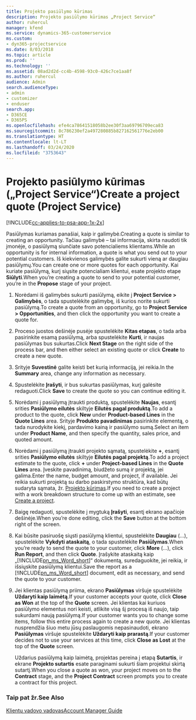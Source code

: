 ```yaml
---
title: Projekto pasiūlymo kūrimas
description: Projekto pasiūlymo kūrimas „Project Service“
author: ruhercul
manager: kfend
ms.service: dynamics-365-customerservice
ms.custom:
- dyn365-projectservice
ms.date: 8/03/2018
ms.topic: article
ms.prod: ''
ms.technology: ''
ms.assetid: 08ad2d2d-cc4b-4598-93c0-426c7ce1aa8f
ms.author: ruhercul
audience: Admin
search.audienceType:
- admin
- customizer
- enduser
search.app:
- D365CE
- D365PS
ms.openlocfilehash: efe4ca78641518058b2ee30f3aa69796709eca83
ms.sourcegitcommit: 8c786230ef2a497280885b827162561776e2eb00
ms.translationtype: HT
ms.contentlocale: lt-LT
ms.lasthandoff: 03/24/2020
ms.locfileid: "3753643"
---
```

# <a name="create-a-project-quote-project-service"></a><span data-ttu-id="24ea1-103">Projekto pasiūlymo kūrimas („Project Service“)</span><span class="sxs-lookup"><span data-stu-id="24ea1-103">Create a project quote (Project Service)</span></span>

[!INCLUDE[cc-applies-to-psa-app-1x-2x](../includes/cc-applies-to-psa-app-1x-2x.md)]

<span data-ttu-id="24ea1-104">Pasiūlymas kuriamas panašiai, kaip ir galimybė.</span><span class="sxs-lookup"><span data-stu-id="24ea1-104">Creating a quote is similar to creating an opportunity.</span></span> <span data-ttu-id="24ea1-105">Tačiau galimybė – tai informacija, skirta naudoti tik įmonėje, o pasiūlymą siunčiate savo potencialiems klientams.</span><span class="sxs-lookup"><span data-stu-id="24ea1-105">While an opportunity is for internal information, a quote is what you send out to your potential customers.</span></span> <span data-ttu-id="24ea1-106">Iš kiekvienos galimybės galite sukurti vieną ar daugiau pasiūlymų.</span><span class="sxs-lookup"><span data-stu-id="24ea1-106">You can create one or more quotes for each opportunity.</span></span> <span data-ttu-id="24ea1-107">Kai kuriate pasiūlymą, kurį siųsite potencialiam klientui, esate projekto etape **Siūlyti**.</span><span class="sxs-lookup"><span data-stu-id="24ea1-107">When you’re creating a quote to send to your potential customer, you’re in the **Propose** stage of your project.</span></span>  
  
1. <span data-ttu-id="24ea1-108">Norėdami iš galimybės sukurti pasiūlymą, eikite į **Project Service > Galimybės**, o tada spustelėkite galimybę, iš kurios norite sukurti pasiūlymą.</span><span class="sxs-lookup"><span data-stu-id="24ea1-108">To create a quote from an opportunity, go to **Project Service > Opportunities**, and then click the opportunity you want to create a quote for.</span></span>  
  
2. <span data-ttu-id="24ea1-109">Proceso juostos dešinėje pusėje spustelėkite **Kitas etapas**, o tada arba pasirinkite esamą pasiūlymą, arba spustelėkite **Kurti**, ir naujas pasiūlymas bus sukurtas.</span><span class="sxs-lookup"><span data-stu-id="24ea1-109">Click **Next Stage** on the right side of the process bar, and then either select an existing quote or click **Create** to create a new quote.</span></span>  
  
3. <span data-ttu-id="24ea1-110">Srityje **Suvestinė** galite keisti bet kurią informaciją, jei reikia.</span><span class="sxs-lookup"><span data-stu-id="24ea1-110">In the **Summary** area, change any information as necessary.</span></span>  
  
4. <span data-ttu-id="24ea1-111">Spustelėkite **Įrašyti**, ir bus sukurtas pasiūlymas, kurį galėsite redaguoti.</span><span class="sxs-lookup"><span data-stu-id="24ea1-111">Click **Save** to create the quote so you can continue editing it.</span></span>  
  
5. <span data-ttu-id="24ea1-112">Norėdami į pasiūlymą įtraukti produktą, spustelėkite **Naujas**, esantį srities **Pasiūlymo eilutės** skiltyje **Eilutės pagal produktą**.</span><span class="sxs-lookup"><span data-stu-id="24ea1-112">To add a product to the quote, click **New** under **Product-based Lines** in the **Quote Lines** area.</span></span> <span data-ttu-id="24ea1-113">Srityje **Produkto pavadinimas** pasirinkite elementą, o tada nurodykite kiekį, pardavimo kainą ir pasiūlymo sumą.</span><span class="sxs-lookup"><span data-stu-id="24ea1-113">Select an item under **Product Name**, and then specify the quantity, sales price, and quoted amount.</span></span>  
  
6. <span data-ttu-id="24ea1-114">Norėdami į pasiūlymą įtraukti projekto sąmatą, spustelėkite **+**, esantį srities **Pasiūlymo eilutės** skiltyje **Eilutės pagal projektą**.</span><span class="sxs-lookup"><span data-stu-id="24ea1-114">To add a project estimate to the quote, click **+** under **Project-based Lines** in the **Quote Lines** area.</span></span> <span data-ttu-id="24ea1-115">Įveskite pavadinimą, biudžeto sumą ir projektą, jei galima.</span><span class="sxs-lookup"><span data-stu-id="24ea1-115">Enter the name, budget amount, and project, if available.</span></span> <span data-ttu-id="24ea1-116">Jei reikia sukurti projektą su darbo paskirstymo struktūra, kad būtų sudaryta sąmata, žr. [Projekto kūrimas](../project-service/create-project.md).</span><span class="sxs-lookup"><span data-stu-id="24ea1-116">If you need to create a project with a work breakdown structure to come up with an estimate, see [Create a project](../project-service/create-project.md).</span></span>  
  
7. <span data-ttu-id="24ea1-117">Baigę redaguoti, spustelėkite į mygtuką **Įrašyti**, esantį ekrano apačioje dešinėje.</span><span class="sxs-lookup"><span data-stu-id="24ea1-117">When you’re done editing, click the **Save** button at the bottom right of the screen.</span></span>  
  
8. <span data-ttu-id="24ea1-118">Kai būsite pasiruošę siųsti pasiūlymą klientui, spustelėkite **Daugiau** (...), spustelėkite **Vykdyti ataskaitą**, o tada spustelėkite **Pasiūlymas**.</span><span class="sxs-lookup"><span data-stu-id="24ea1-118">When you’re ready to send the quote to your customer, click **More** (…), click **Run Report**, and then click **Quote**.</span></span> <span data-ttu-id="24ea1-119">Įrašykite ataskaitą kaip „[!INCLUDE[pn_ms_Word_short](../includes/pn-ms-word-short.md)]“ dokumentą, suredaguokite, jei reikia, ir išsiųskite pasiūlymą klientui.</span><span class="sxs-lookup"><span data-stu-id="24ea1-119">Save the report as a [!INCLUDE[pn_ms_Word_short](../includes/pn-ms-word-short.md)] document, edit as necessary, and send the quote to your customer.</span></span>  
  
9. <span data-ttu-id="24ea1-120">Jei klientas pasiūlymą priima, ekrano **Pasiūlymas** viršuje spustelėkite **Uždaryti kaip laimėtą**.</span><span class="sxs-lookup"><span data-stu-id="24ea1-120">If your customer accepts your quote, click **Close as Won** at the top of the **Quote** screen.</span></span> <span data-ttu-id="24ea1-121">Jei klientas kai kuriuos pasiūlymo elementus nori keisti, atlikite visą šį procesą iš naujo, taip sukurdami naują pasiūlymą.</span><span class="sxs-lookup"><span data-stu-id="24ea1-121">If your customer wants you to change some items, follow this entire process again to create a new quote.</span></span> <span data-ttu-id="24ea1-122">Jei klientas nusprendžia šiuo metu jūsų paslaugomis nepasinaudoti, ekrano **Pasiūlymas** viršuje spustelėkite **Uždaryti kaip prarastą**.</span><span class="sxs-lookup"><span data-stu-id="24ea1-122">If your customer decides not to use your services at this time, click **Close as Lost** at the top of the **Quote** screen.</span></span>  
  
   <span data-ttu-id="24ea1-123">Uždarius pasiūlymą kaip laimėtą, projektas pereina į etapą **Sutartis**, ir ekrane **Projekto sutartis** esate paraginami sukurti šiam projektui skirtą sutartį.</span><span class="sxs-lookup"><span data-stu-id="24ea1-123">When you close a quote as won, your project moves on to the **Contract** stage, and the **Project Contract** screen prompts you to create a contract for this project.</span></span>  
  
### <a name="see-also"></a><span data-ttu-id="24ea1-124">Taip pat žr.</span><span class="sxs-lookup"><span data-stu-id="24ea1-124">See Also</span></span>  
 [<span data-ttu-id="24ea1-125">Klientų vadovo vadovas</span><span class="sxs-lookup"><span data-stu-id="24ea1-125">Account Manager Guide</span></span>](../project-service/account-manager-guide.md)
